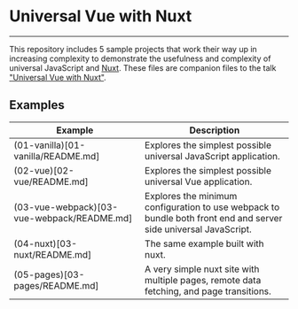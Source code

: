 # Universal Vue with Nuxt
-------------------------

This repository includes 5 sample projects that work their way up in increasing
complexity to demonstrate the usefulness and complexity of universal JavaScript
and [Nuxt](http://www.nuxtjs.org). These files are companion files to the talk
["Universal Vue with Nuxt"](https://www.meetup.com/Central-Virginia-Javascript-Enthusiasts-CVJSE/events/244577680/).

## Examples

Example                                    | Description
-------------------------------------------|------------------------------------------------------------------
(01-vanilla)[01-vanilla/README.md]         | Explores the simplest possible universal JavaScript application.
(02-vue)[02-vue/README.md]                 | Explores the simplest possible universal Vue application.
(03-vue-webpack)[03-vue-webpack/README.md] | Explores the minimum configuration to use webpack to bundle both front end and server side universal JavaScript.
(04-nuxt)[03-nuxt/README.md]               | The same example built with nuxt.
(05-pages)[03-pages/README.md]             | A very simple nuxt site with multiple pages, remote data fetching, and page transitions.
